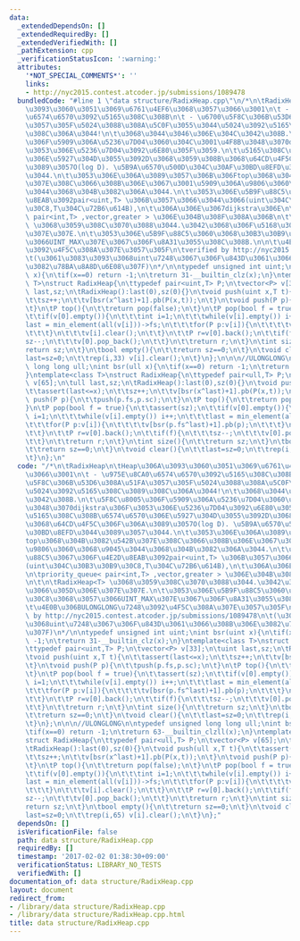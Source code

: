 ```yaml
---
data:
  _extendedDependsOn: []
  _extendedRequiredBy: []
  _extendedVerifiedWith: []
  _pathExtension: cpp
  _verificationStatusIcon: ':warning:'
  attributes:
    '*NOT_SPECIAL_COMMENTS*': ''
    links:
    - http://nyc2015.contest.atcoder.jp/submissions/1089478
  bundledCode: "#line 1 \"data structure/RadixHeap.cpp\"\n/*\n\tRadixHeap\n\tHeap\u306A\
    \u3093\u3060\u3051\u3069\u6761\u4EF6\u3068\u3057\u3066\u3001\n\t - \u975E\u8CA0\
    \u6574\u6570\u3092\u5165\u308C\u308B\n\t - \u6700\u5F8C\u306B\u53D6\u308A\u51FA\
    \u3057\u305F\u5024\u3088\u308A\u5C0F\u3055\u3044\u5024\u3092\u5165\u308C\u3089\
    \u308C\u306A\u3044!\n\t\u3068\u3044\u3046\u306E\u304C\u3042\u308B.\n\t\u5F8C\u8005\
    \u306F\u5909\u306A\u5236\u7D04\u3060\u304C\u3001\u4F8B\u3048\u3070dijkstra\u306F\
    \u3053\u306E\u5236\u7D04\u3092\u6E80\u305F\u3059.\n\t\u5165\u308C\u308B\u6574\u6570\
    \u306E\u5927\u304D\u3055\u3092D\u3068\u3059\u308B\u3068\u64CD\u4F5C\u306F\u306A\
    \u3089\u3057O(log D). \u5B9A\u6570\u500D\u304C\u30AF\u30BD\u8EFD\u3044\u3089\u3057\
    \u3044.\n\t\u3053\u306E\u306A\u3089\u3057\u306B\u306Ftop\u3068\u304B\u3082\u542B\
    \u307E\u308C\u3066\u308B\u306E\u3067\u3001\u5909\u306A\u9806\u3060\u3068\u9045\
    \u3044\u3068\u304B\u3082\u306A\u3044.\n\t\u3053\u306E\u5B9F\u88C5\u3067\u306F\u4E2D\
    \u8EAB\u3092pair<uint,T> \u306B\u3057\u3066\u3044\u3066(uint\u304C\u30B3\u30B9\
    \u30C8,T\u304C\u72B6\u614B),\n\t\u306A\u306E\u3067dijkstra\u306E\n\tpriority_queue<\
    \ pair<int,T> ,vector,greater > \u306E\u304B\u308F\u308A\u306B\n\t\n\tRadixHeap<T>\
    \ \u3068\u3059\u308C\u3070\u3088\u3044.\u3042\u3068\u306F\u5168\u3066\u305D\u306E\
    \u307E\u307E.\n\t\u3053\u306E\u5B9F\u88C5\u3060\u3068\u30B3\u30B9\u30C8\u3068\u3057\
    \u3066UINT_MAX\u307E\u3067\u306F\u8A31\u3055\u308C\u308B.\n\n\t\u4E0B\u306BULONGLONG\u7248\
    \u3092\u4F5C\u308A\u307E\u3057\u305F\n\tverified by http://nyc2015.contest.atcoder.jp/submissions/1089478\n\
    \t(\u3061\u3083\u3093\u3068uint\u7248\u3067\u306F\u843D\u3061\u3066\u308B\u306E\
    \u3082\u78BA\u8A8D\u6E08\u307F)\n*/\n\ntypedef unsigned int uint;\nint bsr(uint\
    \ x){\n\tif(x==0) return -1;\n\treturn 31-__builtin_clz(x);\n}\ntemplate<class\
    \ T>\nstruct RadixHeap{\n\ttypedef pair<uint,T> P;\n\tvector<P> v[33];\n\tuint\
    \ last,sz;\n\tRadixHeap():last(0),sz(0){}\n\tvoid push(uint x,T t){\n\t\tassert(last<=x);\n\
    \t\tsz++;\n\t\tv[bsr(x^last)+1].pb(P(x,t));\n\t}\n\tvoid push(P p){\n\t\tpush(p.fs,p.sc);\n\
    \t}\n\tP top(){\n\t\treturn pop(false);\n\t}\n\tP pop(bool f = true){\n\t\tassert(sz);\n\
    \t\tif(v[0].empty()){\n\t\t\tint i=1;\n\t\t\twhile(v[i].empty()) i++;\n\t\t\t\
    last = min_element(all(v[i]))->fs;\n\t\t\tfor(P p:v[i]){\n\t\t\t\tv[bsr(p.fs^last)+1].pb(p);\n\
    \t\t\t}\n\t\t\tv[i].clear();\n\t\t}\n\t\tP r=v[0].back();\n\t\tif(f){\n\t\t\t\
    sz--;\n\t\t\tv[0].pop_back();\n\t\t}\n\t\treturn r;\n\t}\n\tint size(){\n\t\t\
    return sz;\n\t}\n\tbool empty(){\n\t\treturn sz==0;\n\t}\n\tvoid clear(){\n\t\t\
    last=sz=0;\n\t\trep(i,33) v[i].clear();\n\t}\n};\n\n\n//ULONGLONG\n\ntypedef unsigned\
    \ long long ull;\nint bsr(ull x){\n\tif(x==0) return -1;\n\treturn 63-__builtin_clzll(x);\n\
    }\ntemplate<class T>\nstruct RadixHeap{\n\ttypedef pair<ull,T> P;\n\tvector<P>\
    \ v[65];\n\tull last,sz;\n\tRadixHeap():last(0),sz(0){}\n\tvoid push(ull x,T t){\n\
    \t\tassert(last<=x);\n\t\tsz++;\n\t\tv[bsr(x^last)+1].pb(P(x,t));\n\t}\n\tvoid\
    \ push(P p){\n\t\tpush(p.fs,p.sc);\n\t}\n\tP top(){\n\t\treturn pop(false);\n\t\
    }\n\tP pop(bool f = true){\n\t\tassert(sz);\n\t\tif(v[0].empty()){\n\t\t\tint\
    \ i=1;\n\t\t\twhile(v[i].empty()) i++;\n\t\t\tlast = min_element(all(v[i]))->fs;\n\
    \t\t\tfor(P p:v[i]){\n\t\t\t\tv[bsr(p.fs^last)+1].pb(p);\n\t\t\t}\n\t\t\tv[i].clear();\n\
    \t\t}\n\t\tP r=v[0].back();\n\t\tif(f){\n\t\t\tsz--;\n\t\t\tv[0].pop_back();\n\
    \t\t}\n\t\treturn r;\n\t}\n\tint size(){\n\t\treturn sz;\n\t}\n\tbool empty(){\n\
    \t\treturn sz==0;\n\t}\n\tvoid clear(){\n\t\tlast=sz=0;\n\t\trep(i,65) v[i].clear();\n\
    \t}\n};\n"
  code: "/*\n\tRadixHeap\n\tHeap\u306A\u3093\u3060\u3051\u3069\u6761\u4EF6\u3068\u3057\
    \u3066\u3001\n\t - \u975E\u8CA0\u6574\u6570\u3092\u5165\u308C\u308B\n\t - \u6700\
    \u5F8C\u306B\u53D6\u308A\u51FA\u3057\u305F\u5024\u3088\u308A\u5C0F\u3055\u3044\
    \u5024\u3092\u5165\u308C\u3089\u308C\u306A\u3044!\n\t\u3068\u3044\u3046\u306E\u304C\
    \u3042\u308B.\n\t\u5F8C\u8005\u306F\u5909\u306A\u5236\u7D04\u3060\u304C\u3001\u4F8B\
    \u3048\u3070dijkstra\u306F\u3053\u306E\u5236\u7D04\u3092\u6E80\u305F\u3059.\n\t\
    \u5165\u308C\u308B\u6574\u6570\u306E\u5927\u304D\u3055\u3092D\u3068\u3059\u308B\
    \u3068\u64CD\u4F5C\u306F\u306A\u3089\u3057O(log D). \u5B9A\u6570\u500D\u304C\u30AF\
    \u30BD\u8EFD\u3044\u3089\u3057\u3044.\n\t\u3053\u306E\u306A\u3089\u3057\u306B\u306F\
    top\u3068\u304B\u3082\u542B\u307E\u308C\u3066\u308B\u306E\u3067\u3001\u5909\u306A\
    \u9806\u3060\u3068\u9045\u3044\u3068\u304B\u3082\u306A\u3044.\n\t\u3053\u306E\u5B9F\
    \u88C5\u3067\u306F\u4E2D\u8EAB\u3092pair<uint,T> \u306B\u3057\u3066\u3044\u3066\
    (uint\u304C\u30B3\u30B9\u30C8,T\u304C\u72B6\u614B),\n\t\u306A\u306E\u3067dijkstra\u306E\
    \n\tpriority_queue< pair<int,T> ,vector,greater > \u306E\u304B\u308F\u308A\u306B\
    \n\t\n\tRadixHeap<T> \u3068\u3059\u308C\u3070\u3088\u3044.\u3042\u3068\u306F\u5168\
    \u3066\u305D\u306E\u307E\u307E.\n\t\u3053\u306E\u5B9F\u88C5\u3060\u3068\u30B3\u30B9\
    \u30C8\u3068\u3057\u3066UINT_MAX\u307E\u3067\u306F\u8A31\u3055\u308C\u308B.\n\n\
    \t\u4E0B\u306BULONGLONG\u7248\u3092\u4F5C\u308A\u307E\u3057\u305F\n\tverified\
    \ by http://nyc2015.contest.atcoder.jp/submissions/1089478\n\t(\u3061\u3083\u3093\
    \u3068uint\u7248\u3067\u306F\u843D\u3061\u3066\u308B\u306E\u3082\u78BA\u8A8D\u6E08\
    \u307F)\n*/\n\ntypedef unsigned int uint;\nint bsr(uint x){\n\tif(x==0) return\
    \ -1;\n\treturn 31-__builtin_clz(x);\n}\ntemplate<class T>\nstruct RadixHeap{\n\
    \ttypedef pair<uint,T> P;\n\tvector<P> v[33];\n\tuint last,sz;\n\tRadixHeap():last(0),sz(0){}\n\
    \tvoid push(uint x,T t){\n\t\tassert(last<=x);\n\t\tsz++;\n\t\tv[bsr(x^last)+1].pb(P(x,t));\n\
    \t}\n\tvoid push(P p){\n\t\tpush(p.fs,p.sc);\n\t}\n\tP top(){\n\t\treturn pop(false);\n\
    \t}\n\tP pop(bool f = true){\n\t\tassert(sz);\n\t\tif(v[0].empty()){\n\t\t\tint\
    \ i=1;\n\t\t\twhile(v[i].empty()) i++;\n\t\t\tlast = min_element(all(v[i]))->fs;\n\
    \t\t\tfor(P p:v[i]){\n\t\t\t\tv[bsr(p.fs^last)+1].pb(p);\n\t\t\t}\n\t\t\tv[i].clear();\n\
    \t\t}\n\t\tP r=v[0].back();\n\t\tif(f){\n\t\t\tsz--;\n\t\t\tv[0].pop_back();\n\
    \t\t}\n\t\treturn r;\n\t}\n\tint size(){\n\t\treturn sz;\n\t}\n\tbool empty(){\n\
    \t\treturn sz==0;\n\t}\n\tvoid clear(){\n\t\tlast=sz=0;\n\t\trep(i,33) v[i].clear();\n\
    \t}\n};\n\n\n//ULONGLONG\n\ntypedef unsigned long long ull;\nint bsr(ull x){\n\
    \tif(x==0) return -1;\n\treturn 63-__builtin_clzll(x);\n}\ntemplate<class T>\n\
    struct RadixHeap{\n\ttypedef pair<ull,T> P;\n\tvector<P> v[65];\n\tull last,sz;\n\
    \tRadixHeap():last(0),sz(0){}\n\tvoid push(ull x,T t){\n\t\tassert(last<=x);\n\
    \t\tsz++;\n\t\tv[bsr(x^last)+1].pb(P(x,t));\n\t}\n\tvoid push(P p){\n\t\tpush(p.fs,p.sc);\n\
    \t}\n\tP top(){\n\t\treturn pop(false);\n\t}\n\tP pop(bool f = true){\n\t\tassert(sz);\n\
    \t\tif(v[0].empty()){\n\t\t\tint i=1;\n\t\t\twhile(v[i].empty()) i++;\n\t\t\t\
    last = min_element(all(v[i]))->fs;\n\t\t\tfor(P p:v[i]){\n\t\t\t\tv[bsr(p.fs^last)+1].pb(p);\n\
    \t\t\t}\n\t\t\tv[i].clear();\n\t\t}\n\t\tP r=v[0].back();\n\t\tif(f){\n\t\t\t\
    sz--;\n\t\t\tv[0].pop_back();\n\t\t}\n\t\treturn r;\n\t}\n\tint size(){\n\t\t\
    return sz;\n\t}\n\tbool empty(){\n\t\treturn sz==0;\n\t}\n\tvoid clear(){\n\t\t\
    last=sz=0;\n\t\trep(i,65) v[i].clear();\n\t}\n};"
  dependsOn: []
  isVerificationFile: false
  path: data structure/RadixHeap.cpp
  requiredBy: []
  timestamp: '2017-02-02 01:38:30+09:00'
  verificationStatus: LIBRARY_NO_TESTS
  verifiedWith: []
documentation_of: data structure/RadixHeap.cpp
layout: document
redirect_from:
- /library/data structure/RadixHeap.cpp
- /library/data structure/RadixHeap.cpp.html
title: data structure/RadixHeap.cpp
---
```

